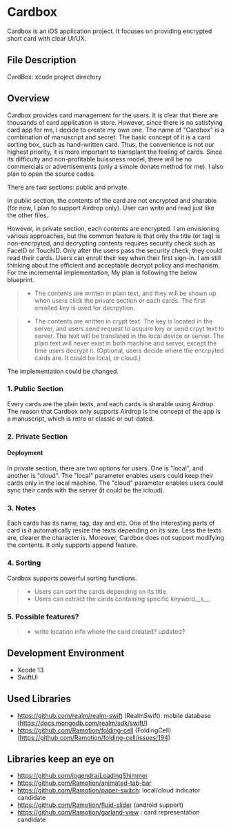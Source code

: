 # Cardbox

Cardbox is an iOS application project.
It focuses on providing encrypted short card with clear UI/UX.


## File Description
CardBox: xcode project directory


## Overview

Cardbox provides card management for the users.
It is clear that there are thousands of card application in store.
However, since there is no satisfying card app for me, I decide to create my own one.
The name of "Cardbox" is a combination of manuscript and secret.
The basic concept of it is a card sorting box, such as hand-written card.
Thus, the convenience is not our highest priority, it is more important to transplant the feeling of cards.
Since its difficulty and non-profitable buissness model, there will be no commercials or advertisements (only a simple donate method for me).
I also plan to open the source codes.


There are two sections: public and private.

In public section, the contents of the card are not encrypted and sharable (for now, I plan to support Airdrop only).
User can write and read just like the other files.

However, in private section, each contents are encrypted.
I am envisioning various approaches, but the common feature is that only the title (or tag) is non-encrpyted, and decrypting contents requires security check such as FaceID or TouchID.
Only after the users pass the security check, they could read their cards.
Users can enroll their key when their first sign-in.
I am still thinking about the efficient and acceptable decrypt policy and mechanism.
For the incremental implementation, My plan is following the below blueprint.


  > * The contents are written in plain text, and they will be shown up when users click the private section or each cards. 
  The first enrolled key is used for decrpytion.

  > * The contents are written in crypt text. 
  The key is located in the server, and users send request to acquire key or send crpyt text to server.
  The text will be translated in the local device or server.
  The plain text will never exist in both machine and server, except the time users decrypt it.
  (Optional, users decide where the encrpyted cards are.
   It could be local, or cloud.)


The implementation could be changed.


### 1. Public Section

Every cards are the plain texts, and each cards is sharable using Airdrop.
The reason that Cardbox only supports Airdrop is the concept of the app is a manuscript, which is retro or classic or out-dated.


### 2. Private Section  

#### Deployment

In private section, there are two options for users.
One is "local", and another is "cloud".
The "local" parameter enables users could keep their cards only in the local machine.
The "cloud" parameter enables users could sync their cards with the server (it could be the icloud).


### 3. Notes

Each cards has its name, tag, day and etc.
One of the interesting parts of card is it automatically resize the texts depending on its size.
Less the texts are, clearer the character is.
Moreover, Cardbox does not support modifying the contents. 
It only supports append feature.


### 4. Sorting

Cardbox supports powerful sorting functions.
  > * Users can sort the cards depending on its title.
  > * Users can extract the cards containing specific keyword__s__.


### 5. Possible features?

  > * write location info where the card created? updated?

## Development Environment
  * Xcode 13
  * SwiftUI 


## Used Libraries
  * https://github.com/realm/realm-swift (RealmSwift): mobile database (https://docs.mongodb.com/realm/sdk/swift/)
  * https://github.com/Ramotion/folding-cell (FoldingCell) (https://github.com/Ramotion/folding-cell/issues/194)


## Libraries keep an eye on
  * https://github.com/jogendra/LoadingShimmer
  * https://github.com/Ramotion/animated-tab-bar 
  * https://github.com/Ramotion/paper-switch: local/cloud indicator candidate
  * https://github.com/Ramotion/fluid-slider (android support)
  * https://github.com/Ramotion/garland-view : card representation candidate
